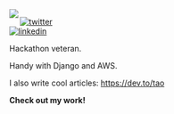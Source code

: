 <img align="left" src="https://styles.redditmedia.com/t5_xfnp6/styles/profileIcon_ivn2yjftkyk21.jpg?width=256&height=256&crop=256:256,smart&s=b1f1aaa27c478725a87964e000b8597d648109ad">

[![twitter](https://img.shields.io/badge/-@LloydTao-313131?style=flat-square&labelColor=313131&logo=twitter&logoColor=white&color=313131)](https://twitter.com/LloydTao)  
[![linkedin](https://img.shields.io/badge/-@LloydTao-313131?style=flat-square&labelColor=313131&logo=LinkedIn&logoColor=white&color=313131)](https://www.linkedin.com/in/LloydTao/)

Hackathon veteran. 

Handy with Django and AWS. 

I also write cool articles: https://dev.to/tao

**Check out my work!**
